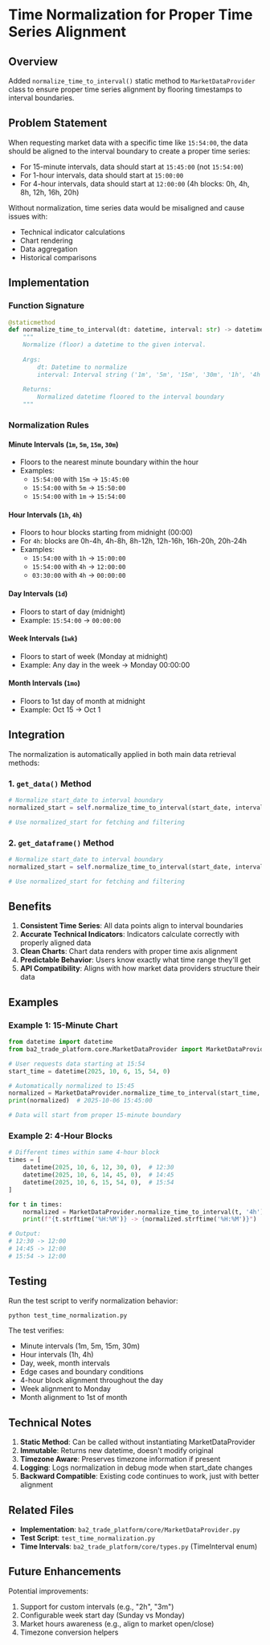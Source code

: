 # Time Normalization for Proper Time Series Alignment

## Overview

Added `normalize_time_to_interval()` static method to `MarketDataProvider` class to ensure proper time series alignment by flooring timestamps to interval boundaries.

## Problem Statement

When requesting market data with a specific time like `15:54:00`, the data should be aligned to the interval boundary to create a proper time series:
- For 15-minute intervals, data should start at `15:45:00` (not `15:54:00`)
- For 1-hour intervals, data should start at `15:00:00`
- For 4-hour intervals, data should start at `12:00:00` (4h blocks: 0h, 4h, 8h, 12h, 16h, 20h)

Without normalization, time series data would be misaligned and cause issues with:
- Technical indicator calculations
- Chart rendering
- Data aggregation
- Historical comparisons

## Implementation

### Function Signature

```python
@staticmethod
def normalize_time_to_interval(dt: datetime, interval: str) -> datetime:
    """
    Normalize (floor) a datetime to the given interval.
    
    Args:
        dt: Datetime to normalize
        interval: Interval string ('1m', '5m', '15m', '30m', '1h', '4h', '1d', '1wk', '1mo')
    
    Returns:
        Normalized datetime floored to the interval boundary
    """
```

### Normalization Rules

#### Minute Intervals (`1m`, `5m`, `15m`, `30m`)
- Floors to the nearest minute boundary within the hour
- Examples:
  - `15:54:00` with `15m` → `15:45:00`
  - `15:54:00` with `5m` → `15:50:00`
  - `15:54:00` with `1m` → `15:54:00`

#### Hour Intervals (`1h`, `4h`)
- Floors to hour blocks starting from midnight (00:00)
- For `4h`: blocks are 0h-4h, 4h-8h, 8h-12h, 12h-16h, 16h-20h, 20h-24h
- Examples:
  - `15:54:00` with `1h` → `15:00:00`
  - `15:54:00` with `4h` → `12:00:00`
  - `03:30:00` with `4h` → `00:00:00`

#### Day Intervals (`1d`)
- Floors to start of day (midnight)
- Example: `15:54:00` → `00:00:00`

#### Week Intervals (`1wk`)
- Floors to start of week (Monday at midnight)
- Example: Any day in the week → Monday 00:00:00

#### Month Intervals (`1mo`)
- Floors to 1st day of month at midnight
- Example: Oct 15 → Oct 1

## Integration

The normalization is automatically applied in both main data retrieval methods:

### 1. `get_data()` Method
```python
# Normalize start_date to interval boundary
normalized_start = self.normalize_time_to_interval(start_date, interval)

# Use normalized_start for fetching and filtering
```

### 2. `get_dataframe()` Method
```python
# Normalize start_date to interval boundary
normalized_start = self.normalize_time_to_interval(start_date, interval)

# Use normalized_start for fetching and filtering
```

## Benefits

1. **Consistent Time Series**: All data points align to interval boundaries
2. **Accurate Technical Indicators**: Indicators calculate correctly with properly aligned data
3. **Clean Charts**: Chart data renders with proper time axis alignment
4. **Predictable Behavior**: Users know exactly what time range they'll get
5. **API Compatibility**: Aligns with how market data providers structure their data

## Examples

### Example 1: 15-Minute Chart
```python
from datetime import datetime
from ba2_trade_platform.core.MarketDataProvider import MarketDataProvider

# User requests data starting at 15:54
start_time = datetime(2025, 10, 6, 15, 54, 0)

# Automatically normalized to 15:45
normalized = MarketDataProvider.normalize_time_to_interval(start_time, '15m')
print(normalized)  # 2025-10-06 15:45:00

# Data will start from proper 15-minute boundary
```

### Example 2: 4-Hour Blocks
```python
# Different times within same 4-hour block
times = [
    datetime(2025, 10, 6, 12, 30, 0),  # 12:30
    datetime(2025, 10, 6, 14, 45, 0),  # 14:45
    datetime(2025, 10, 6, 15, 54, 0),  # 15:54
]

for t in times:
    normalized = MarketDataProvider.normalize_time_to_interval(t, '4h')
    print(f"{t.strftime('%H:%M')} -> {normalized.strftime('%H:%M')}")

# Output:
# 12:30 -> 12:00
# 14:45 -> 12:00
# 15:54 -> 12:00
```

## Testing

Run the test script to verify normalization behavior:

```bash
python test_time_normalization.py
```

The test verifies:
- Minute intervals (1m, 5m, 15m, 30m)
- Hour intervals (1h, 4h)
- Day, week, month intervals
- Edge cases and boundary conditions
- 4-hour block alignment throughout the day
- Week alignment to Monday
- Month alignment to 1st of month

## Technical Notes

1. **Static Method**: Can be called without instantiating MarketDataProvider
2. **Immutable**: Returns new datetime, doesn't modify original
3. **Timezone Aware**: Preserves timezone information if present
4. **Logging**: Logs normalization in debug mode when start_date changes
5. **Backward Compatible**: Existing code continues to work, just with better alignment

## Related Files

- **Implementation**: `ba2_trade_platform/core/MarketDataProvider.py`
- **Test Script**: `test_time_normalization.py`
- **Time Intervals**: `ba2_trade_platform/core/types.py` (TimeInterval enum)

## Future Enhancements

Potential improvements:
1. Support for custom intervals (e.g., "2h", "3m")
2. Configurable week start day (Sunday vs Monday)
3. Market hours awareness (e.g., align to market open/close)
4. Timezone conversion helpers
